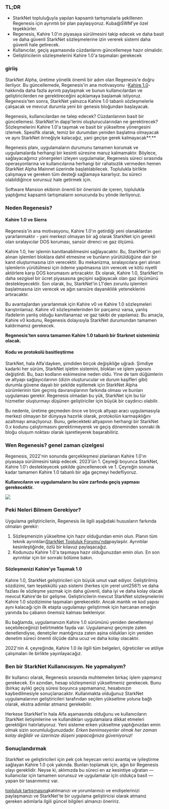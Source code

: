 ### TL;DR

* StarkNet topluluğuyla yapılan kapsamlı tartışmalarla şekillenen Regenesis için ayrıntılı bir plan paylaşıyoruz. Kuba@SWM'ye özel teşekkürler.
* Regenesis, Kahire 1.0'ın piyasaya sürülmesini takip edecek ve daha basit ve daha güvenli StarkNet sözleşmelerine izin vererek sistemi daha güvenli hale getirecek.
* Kullanıcılar, geçiş aşamasında cüzdanlarını güncellemeye hazır olmalıdır.
* Geliştiricilerin sözleşmelerini Kahire 1.0'a taşımaları gerekecek

### giriiş

StarkNet Alpha, üretime yönelik önemli bir adım olan Regenesis'e doğru ilerliyor. Bu güncellemede, Regenesis'in ana motivasyonu -[Kahire 1.0](https://medium.com/starkware/cairo-1-0-aa96eefb19a0)- hakkında daha fazla ayrıntı paylaşmak ve bunun kullanıcılardan ve geliştiricilerden ne gerektireceğini açıklamaya başlamak istiyoruz. Regenesis'ten sonra, StarkNet yalnızca Kahire 1.0 tabanlı sözleşmelerle çalışacak ve mevcut durumla yeni bir genesis bloğundan başlayacak.

Regenesis, kullanıcılardan ne talep edecek? Cüzdanlarının basit bir güncellemesi. StarkNet'in dapp'lerini oluşturucularından ne gerektirecek? Sözleşmelerini Kahire 1.0'a taşımak ve basit bir yükseltme yönergesini izlemek. Spesifik olarak, temiz bir durumdan yeniden başlatma olmayacak ve aynı StarkNet örneğiyle kalacağız, yani geçişe gerek kalmayacak**.**

Regenesis planı, uygulamaların durumunu tamamen korumak ve uygulamalarda herhangi bir kesinti süresine maruz kalmamaktır. Böylece, sağlayacağımız yönergeleri izleyen uygulamalar, Regenesis süreci sırasında operasyonlarına ve kullanıcılarına herhangi bir rahatsızlık vermeden hemen StarkNet Alpha Mainnet üzerinde başlatılabilecek. Toplulukla birlikte çalışmaya ve gereken tüm desteği sağlamaya kararlıyız. bu süreci olabildiğince sorunsuz hale getirmek için.

Software Mansion ekibinin önemli bir önerisini de içeren, toplulukla yaptığımız kapsamlı tartışmaların sonucunda bu yönde ilerliyoruz.

### Neden Regenesis?

#### Kahire 1.0 ve Sierra

Regenesis'in ana motivasyonu, Kahire 1.0'ın getirdiği yeni olanaklardan yararlanmaktır - yani merkezi olmayan bir ağ olarak StarkNet için gerekli olan sıralayıcılar DOS koruması, sansür direnci ve gaz ölçümü.

Kahire 1.0, her işlemin kanıtlanabilmesini sağlayacaktır. Bu, StarkNet'in geri alınan işlemleri bloklara dahil etmesine ve bunların yürütüldüğüne dair bir kanıt oluşturmasına izin verecektir. Bu mekanizma, sıralayıcılara geri alınan işlemlerin yürütülmesi için ödeme yapılmasına izin verecek ve kötü niyetli aktörlere karşı DOS korumasını artıracaktır. Ek olarak, Kahire 1.0, StarkNet'in daha sezgisel bir ücret piyasasına geçişini sağlayacak olan gaz ölçümünü destekleyecektir. Son olarak, bu, StarkNet'in L1'den zorunlu işlemleri başlatmasına izin verecek ve ağın sansüre dayanıklılık yeteneklerini artıracaktır.

Bu avantajlardan yararlanmak için Kahire v0 ve Kahire 1.0 sözleşmeleri karıştırılamaz. Kahire v0 sözleşmelerinden bir parçamız varsa, yanlış ifadelerin yanlış olduğu kanıtlanamaz ve gaz takibi de yapılamaz. Bu amaçla, Kahire v0 kodunu, Regenesis dolayısıyla StarkNet durumundan tamamen kaldırmamız gerekecek.

**Regenesis'ten sonra tamamen Kahire 1.0 tabanlı bir Starknet sistemimiz olacak.**

#### Kodu ve protokolü basitleştirme

StarkNet, hala Alfa'dayken, şimdiden birçok değişikliğe uğradı. Şimdiye kadarki her sürüm, StarkNet işletim sistemini, blokları ve işlem yapısını değiştirdi. Bu, bazı kodların eskimesine neden oldu. Yine de tam düğümlerin ve altyapı sağlayıcılarının (dizin oluşturucular ve durum kaşifleri gibi) durumla güvene dayalı bir şekilde eşitlemek için StarkNet Alpha sürümlerinin tüm geçmiş davranışlarının farkında olması ve bunları uygulaması gerekir. Regenesis olmadan bu yük, StarkNet için bu tür hizmetler oluşturmayı düşünen geliştiriciler için büyük bir caydırıcı olabilir.

Bu nedenle, üretime geçmeden önce ve birçok altyapı aracı uygulamasıyla merkezi olmayan bir dünyaya hazırlık olarak, protokolün karmaşıklığını azaltmayı amaçlıyoruz. Bunu, gelecekteki altyapının herhangi bir StarkNet 0.x kodunu çalıştırmasını gerektirmeyerek ve geçiş döneminden sonraki ilk bloğu oluşum noktası olarak işaretleyerek başarabiliriz.

### Wen Regenesis? genel zaman çizelgesi

Regenesis, 2022'nin sonunda gerçekleşmesi planlanan Kahire 1.0'ın piyasaya sürülmesini takip edecek. 2023'ün 1. Çeyreği boyunca StarkNet, Kahire 1.0'ı destekleyecek şekilde güncellenecek ve 1. Çeyreğin sonuna kadar tamamen Kahire 1.0 tabanlı bir ağa geçmeyi hedefliyoruz.

**Kullanıcıların ve uygulamaların bu süre zarfında geçiş yapması gerekecektir.**

![](/assets/1_ef85shzd2uudwex-cy8wdg-1.png)

### Peki Neleri Bilmem Gerekiyor?

Uygulama geliştiricilerin, Regenesis ile ilgili aşağıdaki hususların farkında olmaları gerekir:

1. Sözleşmenizin yükseltme için hazır olduğundan emin olun. Planın tüm teknik ayrıntıları[StarkNet Topluluk Forumu'nda](https://community.starknet.io/t/regenesis-state-migration-current-suggestion/2080)paylaşılır. Ayrıntılar kesinleştiğinde, özlü bir kılavuz paylaşacağız.
2. Kodunuzu Kahire 1.0'a taşımaya hazır olduğunuzdan emin olun. En son ayrıntılar için bir sonraki bölüme bakın.

#### Sözleşmenizi Kahire'ye Taşımak 1.0

Kahire 1.0, StarkNet geliştiricileri için büyük umut vaat ediyor. Geliştirilmiş sözdizimi, tam teşekküllü yazı sistemi (herkes için yerel uint256?) ve daha fazlası ile sözleşme yazmak için daha güvenli, daha iyi ve daha kolay olacak mevcut Kahire'de bir gelişme. Geliştiricilerin mevcut StarkNet sözleşmelerini Kahire 1.0 sözdizimine taşımaları gerekecektir. Ancak mantık ve kod yapısı aynı kalacağı için ilk etapta uygulamayı geliştirmek için harcanan emeğin yanında bu çabanın önemsiz kalması bekleniyor.

Bu bağlamda, uygulamanızın Kahire 1.0 sürümünü yeniden denetlemeyi seçebileceğinizi belirtmekte fayda var. Uygulamanız geçmişte zaten denetlendiyse, denetçiler mantığınıza zaten aşina oldukları için yeniden denetim süreci önemli ölçüde daha ucuz ve daha kolay olacaktır.

2022'nin 4. çeyreğinde, Kahire 1.0 ile ilgili tüm belgeleri, öğreticiler ve atölye çalışmaları ile birlikte yayınlayacağız.

### Ben bir StarkNet Kullanıcısıyım. Ne yapmalıyım?

Bir kullanıcı olarak, Regenesis sırasında muhtemelen birkaç işlem yapmanız gerekecek. En azından, hesap sözleşmenizi yükseltmeniz gerekecek. Bunu (birkaç aylık) geçiş süresi boyunca yapmamanız, hesabınızın kaybedilmesiyle sonuçlanacaktır. Kullanmakta olduğunuz StarkNet uygulamalarının geliştiricileri tarafından seçilen yükseltme yoluna bağlı olarak, ekstra adımlar atmanız gerekebilir.

Herkese StarkNet'in hala Alfa aşamasında olduğunu ve kullanıcıların StarkNet iletişimlerine ve kullandıkları uygulamalara dikkat etmeleri gerektiğini hatırlatıyoruz. Yeni sisteme erken yükseltme yaptığınızdan emin olmak sizin sorumluluğunuzdadır. *Erken benimseyenler olmak her zaman kolay değildir ve üzerinize düşeni yapacağınıza güveniyoruz!*

### Sonuçlandırmak

StarkNet ve geliştiricileri için pek çok heyecan verici avantaj ve iyileştirme sağlayan Kahire 1.0 çok yakında. Bunları toplamak için, ağın bir Regenesis olayı gereklidir. Neyse ki, aklımızda bu süreci en az kesintiye uğratan — kullanıcılar için tamamen sorunsuz ve uygulamalar için oldukça basit — yapan bir tasarımımız var.

[topluluk tartışmasına](https://community.starknet.io/t/regenesis-state-migration-current-suggestion/2080)katılmanızı ve yorumlarınızı ve endişelerinizi paylaşmanızı ve StarkNet'te bir uygulama geliştiricisi olarak atmanız gereken adımlarla ilgili güncel bilgileri almanızı öneririz.